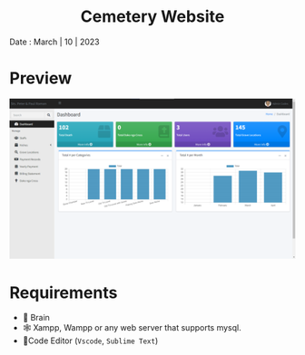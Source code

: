 <h1 align="center">Cemetery Website</h1>

Date : March | 10 | 2023

# Preview
<div align="center">
  <img src="preview.png" alt="preview"/>
</div>

# Requirements
- 🧠 Brain
- 🕸 Xampp, Wampp or any web server that supports mysql.
- 📝Code Editor (`Vscode`, `Sublime Text`) 
